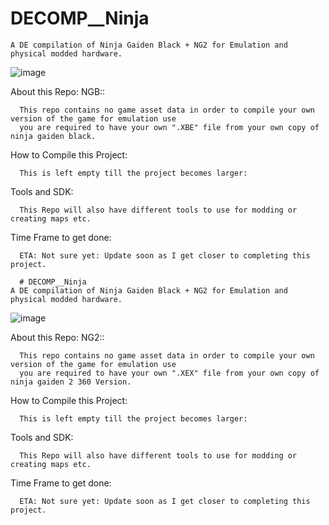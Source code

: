 # DECOMP__Ninja
    A DE compilation of Ninja Gaiden Black + NG2 for Emulation and physical modded hardware.
  ![image](https://i.ibb.co/tDmH4hB/Ninja.png)
  
  About this Repo: NGB::
  
      This repo contains no game asset data in order to compile your own version of the game for emulation use
      you are required to have your own ".XBE" file from your own copy of ninja gaiden black.
      
      
  How to Compile this Project:
  
      This is left empty till the project becomes larger:
      
      
  Tools and SDK:
  
      This Repo will also have different tools to use for modding or creating maps etc.
      
  Time Frame to get done:
  
      ETA: Not sure yet: Update soon as I get closer to completing this project.
      
      # DECOMP__Ninja
    A DE compilation of Ninja Gaiden Black + NG2 for Emulation and physical modded hardware.
  ![image](https://i.ibb.co/M1vxSDd/249121.png)
  
  About this Repo: NG2::
  
      This repo contains no game asset data in order to compile your own version of the game for emulation use
      you are required to have your own ".XEX" file from your own copy of ninja gaiden 2 360 Version.
      
      
  How to Compile this Project:
  
      This is left empty till the project becomes larger:
      
      
  Tools and SDK:
  
      This Repo will also have different tools to use for modding or creating maps etc.
      
  Time Frame to get done:
  
      ETA: Not sure yet: Update soon as I get closer to completing this project.
